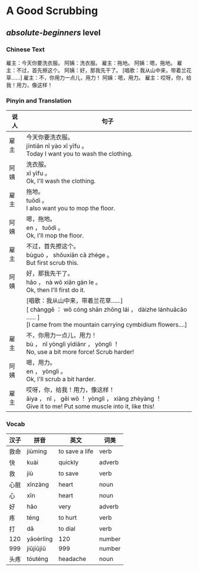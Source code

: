 # A Good Scrubbing
## *absolute-beginners* level

### Chinese Text
雇主：今天你要洗衣服。
阿姨：洗衣服。
雇主：拖地。
阿姨：嗯，拖地。
雇主：不过，首先擦这个。
阿姨：好，那我先干了。
[唱歌：我从山中来，带着兰花草......]
雇主：不，你用力一点儿，用力！
阿姨：嗯，用力。
雇主：哎呀，你，给我！用力，像这样！

### Pinyin and Translation
|说人|句子|
|----|----|
|雇主|今天你要洗衣服。<br />jīntiān nǐ yào xǐ yīfu 。<br />Today I want you to wash the clothing.|
|阿姨|洗衣服。<br />xǐ yīfu 。<br />Ok, I'll wash the clothing.|
|雇主|拖地。<br />tuōdì 。<br />I also want you to mop the floor.|
|阿姨|嗯，拖地。<br />en ， tuōdì 。<br />Ok, I'll mop the floor.|
|雇主|不过，首先擦这个。<br />bùguò ， shǒuxiān cā zhège 。<br />But first scrub this.|
|阿姨|好，那我先干了。<br />hǎo ， nà wǒ xiān gàn le 。<br />Ok, then I'll first do it.|
||[唱歌：我从山中来，带着兰花草......]<br />[ chànggē ： wǒ cóng shān zhōng lái ， dàizhe lánhuācǎo ...... ]<br />[I came from the mountain carrying cymbidium flowers....]|
|雇主|不，你用力一点儿，用力！<br />bù ， nǐ yònglì yīdiǎnr ， yònglì ！<br />No, use a bit more force! Scrub harder!|
|阿姨|嗯，用力。<br />en ， yònglì 。<br />Ok, I'll scrub a bit harder.|
|雇主|哎呀，你，给我！用力，像这样！<br />āiya ， nǐ ， gěi wǒ ！ yònglì ， xiàng zhèyàng ！<br />Give it to me! Put some muscle into it, like this!|
### Vocab
|汉子|拼音|英文|词类|
|----|----|----|----|
|救命|jiùmìng|to save a life|verb|
|快|kuài|quickly|adverb|
|救|jiù|to save|verb|
|心脏|xīnzàng|heart|noun|
|心|xīn|heart|noun|
|好|hǎo|very|adverb|
|疼|téng|to hurt|verb|
|打|dǎ|to dial|verb|
|120|yāoèrlíng|120|number|
|999|jiǔjiǔjiǔ|999|number|
|头疼|tóuténg|headache|noun|